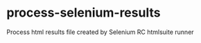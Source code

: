 process-selenium-results
========================

Process html results file created by Selenium RC htmlsuite runner
